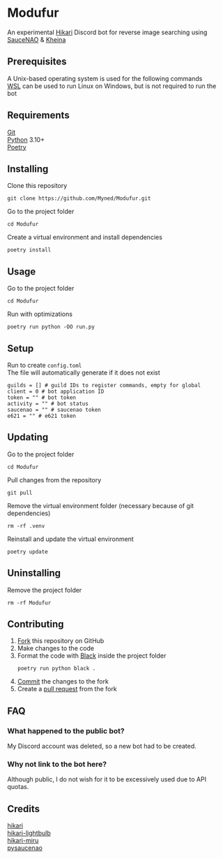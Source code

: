# Modufur
An experimental [Hikari](https://www.hikari-py.dev) Discord bot for reverse image searching using [SauceNAO](https://saucenao.com) & [Kheina](https://kheina.com)
## Prerequisites
A Unix-based operating system is used for the following commands\
[WSL](https://docs.microsoft.com/en-us/windows/wsl) can be used to run Linux on Windows, but is not required to run the bot
## Requirements
[Git](https://git-scm.com/downloads)\
[Python](https://www.python.org) 3.10+\
[Poetry](https://python-poetry.org)
## Installing
Clone this repository
```
git clone https://github.com/Myned/Modufur.git
```
Go to the project folder
```
cd Modufur
```
Create a virtual environment and install dependencies
```
poetry install
```
## Usage
Go to the project folder
```
cd Modufur
```
Run with optimizations
```
poetry run python -OO run.py
```
## Setup
Run to create `config.toml`\
The file will automatically generate if it does not exist
```
guilds = [] # guild IDs to register commands, empty for global
client = 0 # bot application ID
token = "" # bot token
activity = "" # bot status
saucenao = "" # saucenao token
e621 = "" # e621 token
```
## Updating
Go to the project folder
```
cd Modufur
```
Pull changes from the repository
```
git pull
```
Remove the virtual environment folder (necessary because of git dependencies)
```
rm -rf .venv
```
Reinstall and update the virtual environment
```
poetry update
```
## Uninstalling
Remove the project folder
```
rm -rf Modufur
```
## Contributing
1. [Fork](https://docs.github.com/en/get-started/quickstart/fork-a-repo) this repository on GitHub
2. Make changes to the code
3. Format the code with [Black](https://black.readthedocs.io/en/stable) inside the project folder
    ```
    poetry run python black .
    ```
4. [Commit](https://github.com/git-guides/git-commit) the changes to the fork
5. Create a [pull request](https://docs.github.com/en/pull-requests/collaborating-with-pull-requests/proposing-changes-to-your-work-with-pull-requests/creating-a-pull-request) from the fork
## FAQ
### What happened to the public bot?
My Discord account was deleted, so a new bot had to be created.
### Why not link to the bot here?
Although public, I do not wish for it to be excessively used due to API quotas.
## Credits
[hikari](https://github.com/hikari-py/hikari)\
[hikari-lightbulb](https://github.com/tandemdude/hikari-lightbulb)\
[hikari-miru](https://github.com/HyperGH/hikari-miru)\
[pysaucenao](https://github.com/FujiMakoto/pysaucenao)
